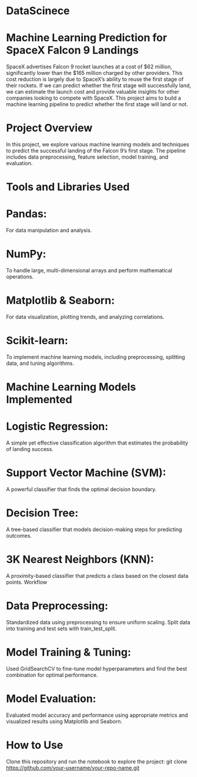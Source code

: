 # DataScinece
# Machine Learning Prediction for SpaceX Falcon 9 Landings
SpaceX advertises Falcon 9 rocket launches at a cost of $62 million, significantly lower than the $165 million charged by other providers. This cost reduction is largely due to SpaceX’s ability to reuse the first stage of their rockets. If we can predict whether the first stage will successfully land, we can estimate the launch cost and provide valuable insights for other companies looking to compete with SpaceX. This project aims to build a machine learning pipeline to predict whether the first stage will land or not.

# Project Overview
In this project, we explore various machine learning models and techniques to predict the successful landing of the Falcon 9’s first stage. The pipeline includes data preprocessing, feature selection, model training, and evaluation.

# Tools and Libraries Used
# Pandas:
For data manipulation and analysis.
# NumPy:
To handle large, multi-dimensional arrays and perform mathematical operations.
# Matplotlib & Seaborn: 
For data visualization, plotting trends, and analyzing correlations.
# Scikit-learn:
To implement machine learning models, including preprocessing, splitting data, and tuning algorithms.
# Machine Learning Models Implemented
# Logistic Regression:
A simple yet effective classification algorithm that estimates the probability of landing success.
# Support Vector Machine (SVM):
A powerful classifier that finds the optimal decision boundary.
# Decision Tree:
A tree-based classifier that models decision-making steps for predicting outcomes.
# 3K Nearest Neighbors (KNN): 
A proximity-based classifier that predicts a class based on the closest data points.
Workflow
# Data Preprocessing:
Standardized data using preprocessing to ensure uniform scaling.
Split data into training and test sets with train_test_split.
# Model Training & Tuning:
Used GridSearchCV to fine-tune model hyperparameters and find the best combination for optimal performance.
# Model Evaluation:
Evaluated model accuracy and performance using appropriate metrics and visualized results using Matplotlib and Seaborn.
# How to Use
Clone this repository and run the notebook to explore the project:
git clone https://github.com/your-username/your-repo-name.git

